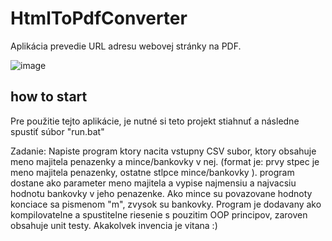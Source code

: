 # HtmlToPdfConverter
Aplikácia prevedie URL adresu webovej stránky na PDF.

![image](https://user-images.githubusercontent.com/16561484/225041065-3014b3b6-7cc9-4bb4-8e80-6b3d712c9116.png)

## how to start
Pre použitie tejto aplikácie, je nutné si teto projekt stiahnuť a následne spustiť súbor "run.bat"


Zadanie:
Napiste program ktory nacita vstupny CSV subor, ktory obsahuje meno majitela penazenky a mince/bankovky v nej.
(format je: prvy stpec je meno majitela penazenky, ostatne stlpce mince/bankovky ).
program dostane ako parameter meno majitela a vypise najmensiu a najvacsiu hodnotu bankovky v jeho penazenke.
Ako mince su povazovane hodnoty konciace sa pismenom "m", zvysok su bankovky.
Program je dodavany ako kompilovatelne a spustitelne riesenie s pouzitim OOP principov, zaroven obsahuje unit testy.
Akakolvek invencia je vitana :)

